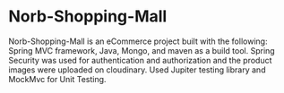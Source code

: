 # Norb-Shopping-Mall
Norb-Shopping-Mall is an eCommerce project built with the following: Spring MVC framework, Java, Mongo, and maven as a build tool. Spring Security was used for authentication and authorization and the product images were uploaded on cloudinary. Used Jupiter testing library and MockMvc for Unit Testing.
